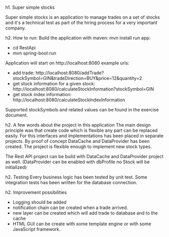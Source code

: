 h1. Super simple stocks

Super simple stocks is an application to manage trades on a set of stocks and it's a technical test as part of the hiring process for a very important company.

h2. How to run:
Build the application with maven: mvn install
run app:
* cd RestApi
* mvn spring-boot:run

Application will start on http://localhost:8080
example urls:
* add trade: http://localhost:8080/addTrade?stockSymbol=GIN&tradeDirection=BUY&price=12&quantity=2
* get stock information for a given stock: http://localhost:8080/calculateStockInformation?stockSymbol=GIN
* get stock index information: http://localhost:8080/calculateStockIndexInformation

Supported stockSymbols and related values can be found in the exercise document.

h2. A few words about the project in this application
The main design principle was that create code which is flexible any part can be replaced easily. For this interfaces and implementations has been placed in separate projects. By proof of concept DataCache and DataProvider has been created.
The project is flexible enough to implement new stock types.

The Rest API project can be build with DataCache and DataProvider project as well. (DataProvider can be enabled with dbProfile no Stock will be initialized)

h2. Testing
Every business logic has been tested by unit test. Some integration tests has been written for the database connection.

h2. Improvement possibilities
* Logging should be added
* notification chain can be created when a trade arrived.
* new layer can be created which will add trade to database and to the cache 
* HTML GUI can be create with some template engine or with some JavaScript framework.
 